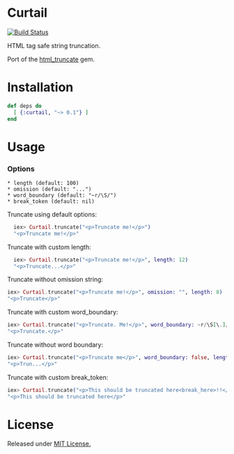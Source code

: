 Curtail
=======
[![Build Status](https://travis-ci.org/seankay/curtail.svg?branch=master)](https://travis-ci.org/seankay/curtail)

HTML tag safe string truncation.

Port of the [html_truncate](https://github.com/hgmnz/truncate_html) gem.

Installation
=====

```elixir
def deps do
  [ {:curtail, "~> 0.1"} ]
end
```

Usage
======

### Options
    * length (default: 100)
    * omission (default: "...")
    * word_boundary (default: "~r/\S/")
    * break_token (default: nil)

Truncate using default options:
```elixir
  iex> Curtail.truncate("<p>Truncate me!</p>")
  "<p>Truncate me!</p>"

```
Truncate with custom length:
```elixir
  iex> Curtail.truncate("<p>Truncate me!</p>", length: 12)
  "<p>Truncate...</p>"
```

Truncate without omission string:
```elixir
iex> Curtail.truncate("<p>Truncate me!</p>", omission: "", length: 8)
"<p>Truncate</p>"
```

Truncate with custom word_boundary:
```elixir
iex> Curtail.truncate("<p>Truncate. Me!</p>", word_boundary: ~r/\S[\.]/, length: 12, omission: "")
"<p>Truncate.</p>"
```

Truncate without word boundary:
```elixir
iex> Curtail.truncate("<p>Truncate me</p>", word_boundary: false, length: 7)
"<p>Trun...</p>"
```

Truncate with custom break_token:
```elixir
iex> Curtail.truncate("<p>This should be truncated here<break_here>!!</p>", break_token: "<break_here>")
"<p>This should be truncated here</p>"
```

License
=======
Released under [MIT License.](http://opensource.org/licenses/MIT)
